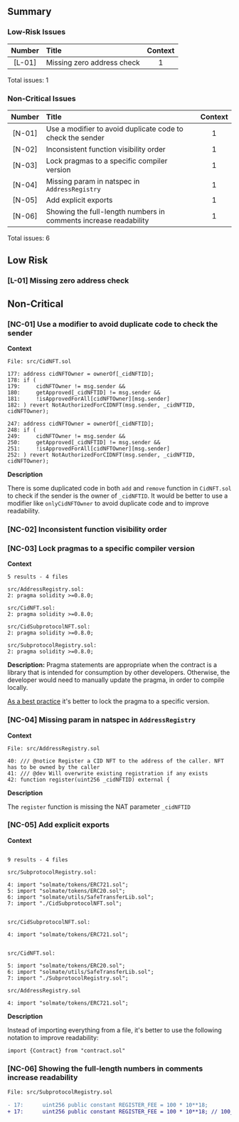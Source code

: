 ## Summary
### Low-Risk Issues
|Number|Title|Context|
|:--:|:-------|:--:|
|[L-01]| Missing zero address check | 1 |

Total issues: 1

### Non-Critical Issues
|Number|Title|Context|
|:--:|:-------|:--:|
|[N-01]| Use a modifier to avoid duplicate code to check the sender | 1 |
|[N-02]| Inconsistent function visibility order | 1 |
|[N-03]| Lock pragmas to a specific compiler version | 1 |
|[N-04]| Missing param in natspec in `AddressRegistry` | 1 |
|[N-05]| Add explicit exports | 1 |
|[N-06]| Showing the full-length numbers in comments increase readability | 1 |

Total issues: 6

## Low Risk
### [L-01] Missing zero address check 

## Non-Critical

### [NC-01] Use a modifier to avoid duplicate code to check the sender

**Context**

```solidity
File: src/CidNFT.sol

177: address cidNFTOwner = ownerOf[_cidNFTID];
178: if (
179:     cidNFTOwner != msg.sender &&
180:     getApproved[_cidNFTID] != msg.sender &&
181:     !isApprovedForAll[cidNFTOwner][msg.sender]
182: ) revert NotAuthorizedForCIDNFT(msg.sender, _cidNFTID, cidNFTOwner);

247: address cidNFTOwner = ownerOf[_cidNFTID];
248: if (
249:     cidNFTOwner != msg.sender &&
250:     getApproved[_cidNFTID] != msg.sender &&
251:     !isApprovedForAll[cidNFTOwner][msg.sender]
252: ) revert NotAuthorizedForCIDNFT(msg.sender, _cidNFTID, cidNFTOwner);
```

**Description**

There is some duplicated code in both `add` and `remove` function in `CidNFT.sol` to check if the sender is the owner of `_cidNFTID`. It would be better to use a modifier like `onlyCidNFTOwner` to avoid duplicate code and to improve readability.

### [NC-02] Inconsistent function visibility order

### [NC-03] Lock pragmas to a specific compiler version

**Context**

```solidity
5 results - 4 files

src/AddressRegistry.sol:
2: pragma solidity >=0.8.0;

src/CidNFT.sol:
2: pragma solidity >=0.8.0;

src/CidSubprotocolNFT.sol:
2: pragma solidity >=0.8.0;

src/SubprotocolRegistry.sol:
2: pragma solidity >=0.8.0;

```

**Description:**
Pragma statements are appropriate when the contract is a library that is intended for consumption by other developers. Otherwise, the developer would need to manually update the pragma, in order to compile locally.

[As a best practice](https://consensys.github.io/smart-contract-best-practices/development-recommendations/solidity-specific/locking-pragmas/) it's better to lock the pragma to a specific version.

### [NC-04] Missing param in natspec in `AddressRegistry`

**Context**

```solidity
File: src/AddressRegistry.sol

40: /// @notice Register a CID NFT to the address of the caller. NFT has to be owned by the caller
41: /// @dev Will overwrite existing registration if any exists
42: function register(uint256 _cidNFTID) external {

```

**Description**

The `register` function is missing the NAT parameter `_cidNFTID`


### [NC-05] Add explicit exports
**Context**

```solidity

9 results - 4 files

src/SubprotocolRegistry.sol:

4: import "solmate/tokens/ERC721.sol";
5: import "solmate/tokens/ERC20.sol";
6: import "solmate/utils/SafeTransferLib.sol";
7: import "./CidSubprotocolNFT.sol";


src/CidSubprotocolNFT.sol:

4: import "solmate/tokens/ERC721.sol";


src/CidNFT.sol:

5: import "solmate/tokens/ERC20.sol";
6: import "solmate/utils/SafeTransferLib.sol";
7: import "./SubprotocolRegistry.sol";

src/AddressRegistry.sol

4: import "solmate/tokens/ERC721.sol";
```

**Description**

Instead of importing everything from a file, it's better to use the following notation to improve readability:

`import {Contract} from "contract.sol"`

### [NC-06] Showing the full-length numbers in comments increase readability

```diff
File: src/SubprotocolRegistry.sol

- 17:      uint256 public constant REGISTER_FEE = 100 * 10**18;
+ 17:      uint256 public constant REGISTER_FEE = 100 * 10**18; // 100_000_000_000_000_000_000
```